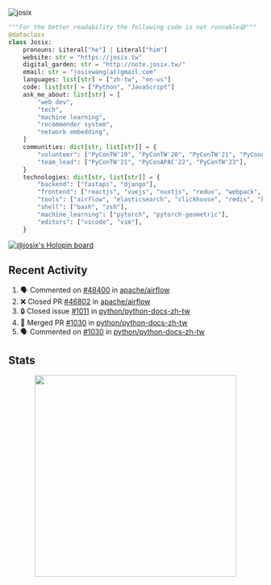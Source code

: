 ![josix](https://komarev.com/ghpvc/?username=josix)
```python
"""For the better readability the following code is not runnable😆"""
@dataclass
class Josix:
    pronouns: Literal["he"] | Literal["him"]
    website: str = "https://josix.tw"
    digital_garden: str = "http://note.josix.tw/"
    email: str = "josixwang(at)gmail.com"
    languages: list[str] = ["zh-tw", "en-us"]
    code: list[str] = ["Python", "JavaScript"]
    ask_me_about: list[str] = [
        "web dev",
        "tech",
        "machine learning",
        "recommender system",
        "network embedding",
    ]
    communities: dict[str, list[str]] = {
        "volunteer": ["PyConTW'19", "PyConTW'20", "PyConTW'21", "PyConAPAC'22", "PyConTW'24"],
        "team_lead": ["PyConTW'21", "PyConAPAC'22", "PyConTW'23"],
    }
    technologies: dict[str, list[str]] = {
        "backend": ["fastapi", "django"],
        "frontend": ["reactjs", "vuejs", "nuxtjs", "redux", "webpack", "tailwindcss"],
        "tools": ["airflow", "elasticsearch", "clickhouse", "redis", "kubernetes", "docker"],
        "shell": ["bash", "zsh"],
        "machine_learning": ["pytorch", "pytorch-geometric"],
        "editors": ["vscode", "vim"],
    }
```
[![@josix's Holopin board](https://holopin.io/api/user/board?user=josix)](https://holopin.io/@josix)

## Recent Activity
<!--START_SECTION:activity-->
1. 🗣 Commented on [#48400](https://github.com/apache/airflow/issues/48400#issuecomment-2763525629) in [apache/airflow](https://github.com/apache/airflow)
2. ❌ Closed PR [#46802](https://github.com/apache/airflow/pull/46802) in [apache/airflow](https://github.com/apache/airflow)
3. 🔒 Closed issue [#1011](https://github.com/python/python-docs-zh-tw/issues/1011) in [python/python-docs-zh-tw](https://github.com/python/python-docs-zh-tw)
4. 🎉 Merged PR [#1030](https://github.com/python/python-docs-zh-tw/pull/1030) in [python/python-docs-zh-tw](https://github.com/python/python-docs-zh-tw)
5. 🗣 Commented on [#1030](https://github.com/python/python-docs-zh-tw/pull/1030#issuecomment-2726479320) in [python/python-docs-zh-tw](https://github.com/python/python-docs-zh-tw)
<!--END_SECTION:activity-->



## Stats
<p align = "center">
  <img src = "https://github-readme-stats.vercel.app/api?username=josix&show_icons=true&](https://github-readme-stats.vercel.app/api?username=josix&show_icons=true&theme=default&count_private=true&card_width=400)" width = 400>
</p>
